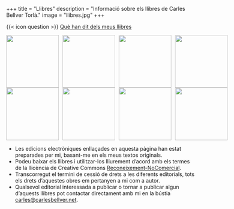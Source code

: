 +++
title = "Llibres"
description = "Informació sobre els llibres de Carles Bellver Torlà."
image = "llibres.jpg"
+++

{{< icon question >}} [Què han dit dels meus llibres](/opinions)

<div style="margin: 0;">

<div style="display: flex; gap: 0 10px; margin: 0;">

<div style="flex: 0 0 140px; margin: 0 auto; text-align: center;"><a href="/llibres/parentesi"><img src="/llibres/parentesi/cover_small.jpg" style="width:140px;"></a></div>
<div style="flex: 0 0 140px; margin: 0 auto; text-align: center;"><a href="/llibres/lanitmildos"><img src="/llibres/lanitmildos/cover_small.jpg" style="width:140px;"></a></div>
<div style="flex: 0 0 140px; margin: 0 auto; text-align: center;"><a href="/llibres/uncelnouiunaterranova"><img src="/llibres/uncelnouiunaterranova/cover_small.jpg" style="width:140px;"></a></div>
<div style="flex: 0 0 140px; margin: 0 auto; text-align: center;"><a href="/contes/unicorns"><img src="/contes/unicorns/cover_small.jpg" style="width:140px;"></a></div>

</div>

<div style="display: flex; gap: 0 10px; margin: 0;">

<div style="flex: 0 0 auto; margin: 0 auto; text-align: center;"><img src="/llibres/alloqueesmeu/cover_small.jpg" style="width:140px;"></div>
<div style="flex: 0 0 auto; margin: 0 auto; text-align: center;"><a href="/llibres/elllibredetopics"><img src="/llibres/elllibredetopics/cover_small.jpg" style="width:140px;"></a></div>
<div style="flex: 0 0 auto; margin: 0 auto; text-align: center;"><a href="/llibres/lavidacanina"><img src="/llibres/lavidacanina/cover_small.jpg" style="width:140px;"></a></div>
<div style="flex: 0 0 auto; margin: 0 auto; text-align: center;"><a href="/llibres/lovecraftycia"><img src="/llibres/lovecraftycia/cover_small.jpg" style="width:140px;"></a></div>

</div>

</div>

- Les edicions electròniques enllaçades en aquesta pàgina han estat preparades per mi, basant-me en els meus textos originals.
- Podeu baixar els llibres i utilitzar-los lliurement d’acord amb els termes de la llicència de Creative Commons [Reconeixement-NoComercial](http://creativecommons.org/licenses/by-nc/4.0/).
- Transcorregut el termini de cessió de drets a les diferents editorials, tots els drets d’aquestes obres em pertanyen a mi com a autor.
- Qualsevol editorial interessada a publicar o tornar a publicar algun d’aquests llibres pot contactar directament amb mi en la bústia [carles@carlesbellver.net](mailto:carles@carlesbellver.net).
